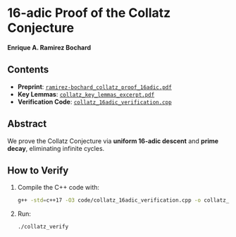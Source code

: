 # 16-adic Proof of the Collatz Conjecture  
**Enrique A. Ramirez Bochard**  

## Contents  
- **Preprint**: [`ramirez-bochard_collatz_proof_16adic.pdf`](docs/ramirez-bochard_collatz_proof_16adic_2025_05_26.pdf)  
- **Key Lemmas**: [`collatz_key_lemmas_excerpt.pdf`](docs/collatz_key_lemmas_excerpt.pdf)  
- **Verification Code**: [`collatz_16adic_verification.cpp`](code/collatz_16adic_verification.cpp)  

## Abstract  
We prove the Collatz Conjecture via **uniform 16-adic descent** and **prime decay**, eliminating infinite cycles.  

## How to Verify  
1. Compile the C++ code with:  
   ```bash
   g++ -std=c++17 -O3 code/collatz_16adic_verification.cpp -o collatz_verify
   ```  
2. Run:  
   ```bash
   ./collatz_verify
   ```  
